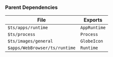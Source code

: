 ### Parent Dependencies

| File | Exports |
| ---- | ------- |
| `$ts/apps/runtime` | `AppRuntime` |
| `$ts/process` | `Process` |
| `$ts/images/general` | `GlobeIcon` |
| `$apps/WebBrowser/ts/runtime` | `Runtime` |
